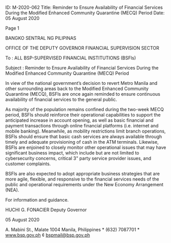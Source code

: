 ID: M-2020-062
Title: Reminder to Ensure Availability of Financial Services During the Modified Enhanced Community Quarantine (MECQ) Period
Date: 05 August 2020

Page 1

BANGKO SENTRAL NG PILIPINAS

OFFICE OF THE DEPUTY GOVERNOR FINANCIAL SUPERVISION SECTOR

To : ALL BSP-SUPERVISED FINANCIAL INSTITUTIONS (BSFls)

Subject : Reminder to Ensure Availability of Financial Services During the Modified Enhanced Community Quarantine (MECQ) Period

In view of the national government’s decision to revert Metro Manila and other surrounding areas back to the Modified Enhanced Community Quarantine (MECQ), BSFls are once again reminded to ensure continuous availability of financial services to the general public.

As majority of the population remains confined during the two-week MECQ period, BSFls should reinforce their operational capabilities to support the anticipated increase in account opening, as well as basic financial and payment transactions through online financial platforms (i.e. internet and mobile banking). Meanwhile, as mobility restrictions limit branch operations, BSFls should ensure that basic cash services are always available through timely and adequate provisioning of cash in the ATM terminals. Likewise, BSFls are enjoined to closely monitor other operational issues that may have significant business impact, which include but are not limited to cybersecurity concerns, critical 3" party service provider issues, and customer complaints.

BSFls are also expected to adopt appropriate business strategies that are more agile, flexible, and responsive to the financial services needs of the public and operational requirements under the New Economy Arrangement (NEA).

For information and guidance.

HUCHI G. FONACIER Deputy Governor

05 August 2020

A. Mabini St., Malate 1004 Manila, Philippines * (632) 7087701 * www.bsp.gov.ph ¢ bspmail@bsp.gov.ph